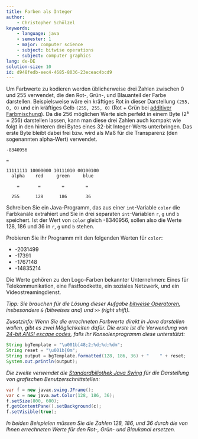 ```yaml
---
title: Farben als Integer
author:
    - Christopher Schölzel
keywords:
    - language: java
    - semester: 1
    - major: computer science
    - subject: bitwise operations
    - subject: computer graphics
lang: de-DE
solution-size: 10
id: d948fedb-eec4-4685-8036-23eceac4bcd9
---
```


Um Farbwerte zu kodieren werden üblicherweise drei Zahlen zwischen 0 und 255 verwendet, die den Rot-, Grün-, und Blauanteil der Farbe darstellen.
Beispielsweise wäre ein kräftiges Rot in dieser Darstellung `(255, 0, 0)` und ein kräftiges Gelb `(255, 255, 0)` (Rot + Grün bei [additiver Farbmischung](https://de.wikipedia.org/wiki/Additive_Farbmischung)).
Da die 256 möglichen Werte sich perfekt in einem Byte (2⁸ = 256) darstellen lassen, kann man diese drei Zahlen auch kompakt wie folgt in den hinteren drei Bytes eines 32-bit Integer-Werts unterbringen.
Das erste Byte bleibt dabei frei bzw. wird als Maß für die Transparenz (den sogenannten alpha-Wert) verwendet.

```verbatim
-8340956

=

11111111 10000000 10111010 00100100
  alpha    red     green     blue

    =       =        =        =

  255      128      186       36
```

Schreiben Sie ein Java-Programm, das aus einer `int`-Variable `color` die Farbkanäle extrahiert und Sie in drei separaten `int`-Variablen `r`, `g` und `b` speichert.
Ist der Wert von `color` gleich -8340956, sollen also die Werte 128, 186 und 36 in `r`, `g` und `b` stehen.

Probieren Sie ihr Programm mit den folgenden Werten für `color`:

* -2031499
* -17391
* -1767148
* -14835214

Die Werte gehören zu den Logo-Farben bekannter Unternehmen: Eines für Telekommunikation, eine Fastfoodkette, ein soziales Netzwerk, und ein Videostreamingdienst.

*Tipp: Sie brauchen für die Lösung dieser Aufgabe [bitweise Operatoren](https://docs.oracle.com/javase/tutorial/java/nutsandbolts/op3.html), insbesondere `&` (bitweises and) und `>>` (right shift).*

*Zusatzinfo: Wenn Sie die errechneten Farbwerte direkt in Java darstellen wollen, gibt es zwei Möglichkeiten dafür.
Die erste ist die Verwendung von [24-bit ANSI escape codes](https://en.wikipedia.org/wiki/ANSI_escape_code#24-bit), falls Ihr Konsolenprogramm diese unterstützt:*

```java
String bgTemplate = "\u001b[48;2;%d;%d;%dm";
String reset = "\u001b[0m";
String output = bgTemplate.formatted(128, 186, 36) + "    " + reset;
System.out.println(output);
```

*Die zweite verwendet die [Standardbiliothek Java Swing](https://docs.oracle.com/en/java/javase/17/docs/api/java.desktop/javax/swing/package-summary.html) für die Darstellung von grafischen Benutzerschnittstellen:*

```java
var f = new javax.swing.JFrame();
var c = new java.awt.Color(128, 186, 36);
f.setSize(800, 600);
f.getContentPane().setBackground(c);
f.setVisible(true);
```

*In beiden Beispielen müssen Sie die Zahlen 128, 186, und 36 durch die von Ihnen errechneten Werte für den Rot-, Grün- und Blaukanal ersetzen.*